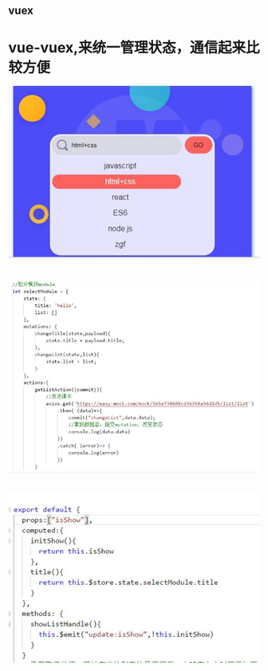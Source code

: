 ## vuex
# vue-vuex,来统一管理状态，通信起来比较方便
![image](https://github.com/zgf613/vuex/blob/master/demo.JPG)
#
![image](https://github.com/zgf613/vuex/blob/master/img2.JPG)
#
![image](https://github.com/zgf613/vuex/blob/master/img3.JPG)


